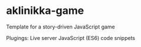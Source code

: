 # aklinikka-game

Template for a story-driven JavaScript game

Plugings:
Live server
JavaScript (ES6) code snippets
